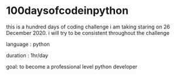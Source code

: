 # 100daysofcodeinpython
this is a hundred days of coding challenge i am taking staring on 26 December 2020. i will try to be consistent throughout the challenge 

language : python

duration : 1hr/day

goal: to become a professional level python developer
